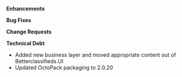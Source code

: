 **Enhancements**

**Bug Fixes**

**Change Requests**

**Technical Debt**

- Added new business layer and moved appropriate content out of Betterclassifieds.UI
- Updated OctoPack packaging to 2.0.20